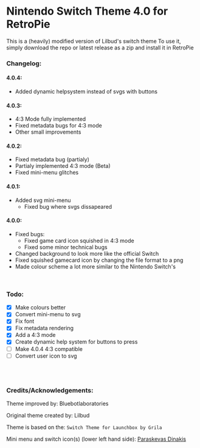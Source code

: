 # Nintendo Switch Theme 4.0 for RetroPie

This is a (heavily) modified version of Lilbud's switch theme
To use it, simply download the repo or latest release as a zip and install it in RetroPie

### Changelog:

#### 4.0.4:
- Added dynamic helpsystem instead of svgs with buttons
#### 4.0.3:
- 4:3 Mode fully implemented
- Fixed metadata bugs for 4:3 mode
- Other small improvements
#### 4.0.2:
- Fixed metadata bug (partialy)
- Partialy implemented 4:3 mode (Beta)
- Fixed mini-menu glitches
#### 4.0.1:
- Added svg mini-menu
  - Fixed bug where svgs dissapeared
#### 4.0.0:
- Fixed bugs:
  - Fixed game card icon squished in 4:3 mode
  - Fixed some minor technical bugs
- Changed background to look more like the official Switch
- Fixed squished gamecard icon by changing the file format to a png
- Made colour scheme a lot more similar to the Nintendo Switch's
<br/>

### Todo:

- [x] Make colours better
- [x] Convert mini-menu to svg
- [x] Fix font
- [x] Fix metadata rendering
- [x] Add a 4:3 mode
- [x] Create dynamic help system for buttons to press
- [ ] Make 4.0.4 4:3 compatible
- [ ] Convert user icon to svg
<br/>
<br/>

### Credits/Acknowledgements:

Theme improved by: Bluebotlaboratories

Original theme created by: Lilbud

Theme is based on the: ```Switch Theme for Launchbox by Grila```

Mini menu and switch icon(s) (lower left hand side): [Paraskevas Dinakis
](https://codepen.io/perry_nt)
